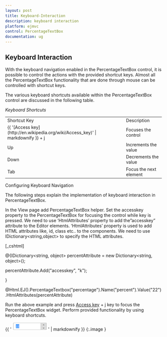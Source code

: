 ```yaml
---
layout: post
title: Keyboard-Interaction
description: keyboard interaction
platform: ejmvc
control: PercentageTextBox
documentation: ug
---
```


## Keyboard Interaction

With the keyboard navigation enabled in the PercentageTextBox control, it is possible to control the actions with the provided shortcut keys. Almost all the PercentageTextBox functionality that are done through mouse can be controlled with shortcut keys.

The various keyboard shortcuts available within the PercentageTextBox control are discussed in the following table. 

_Keyboard Shortcuts_

<table>
<tr>
<td>
Shortcut Key</td><td>
Description</td></tr>
<tr>
<td>
{{ '[Access key](http://en.wikipedia.org/wiki/Access_key)' | markdownify }} + j</td><td>
Focuses the control</td></tr>
<tr>
<td>
Up</td><td>
Increments the value</td></tr>
<tr>
<td>
Down</td><td>
Decrements the value</td></tr>
<tr>
<td>
Tab</td><td>
Focus the next element</td></tr>
</table>
Configuring Keyboard Navigation

The following steps explain the implementation of keyboard interaction in PercentageTextBox.

In the View page add PercentageTextBox helper. Set the accesskey property to the PercentageTextBox for focusing the control while key is pressed. We need to use ‘HtmlAttributes’ property to add the”accesskey” attribute to the Editor elements. ‘HtmlAttributes’ property is used to add HTML attributes like, id, class etc.. to the components. We need to use IDictionary<string,object> to specify the HTML attributes. 



[_cshtml]

@{IDictionary<string, object> percentAttribute = new Dictionary<string, object>();

percentAttribute.Add("accesskey", "k");

}



@Html.EJ().PercentageTextbox("percentage").Name("percent").Value("22").HtmlAttributes(percentAttribute)



 Run the above example and press [Access key](http://en.wikipedia.org/wiki/Access_key) + j key to focus the PercentageTextBox widget. Perform provided functionality by using keyboard shortcuts.



{{ '![](Keyboard-Interaction_images/Keyboard-Interaction_img1.png)' | markdownify }}
{:.image }












